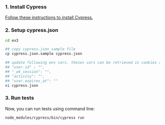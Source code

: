 ### 1. Install Cypress

[Follow these instructions to install Cypress.](https://on.cypress.io/guides/installing-and-running#section-installing)

### 2. Setup cypress.json

```bash
cd ex3

## copy cypress.json sample file
cp cypress.json.sample cypress.json

## update following env vars. theses vars can be retrieved in cookies after manual login
## "user.id" : "",
## "_wk_session": "",
## "activity": "",
## "user.expires_at": ""
vi cypress.json
```


### 3. Run tests

Now, you can run tests using command line: 

```bash
node_modules/cypress/bin/cypress run
```

